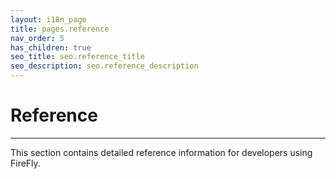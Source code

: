 ```yaml
---
layout: i18n_page
title: pages.reference
nav_order: 5
has_children: true
seo_title: seo.reference_title
seo_description: seo.reference_description
---
```


# Reference

---

This section contains detailed reference information for developers using FireFly.